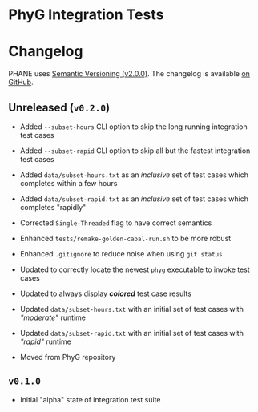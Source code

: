 PhyG Integration Tests
=======================

# Changelog

PHANE uses [Semantic Versioning (v2.0.0)][SemVer-URI].
The changelog is available [on GitHub][GitHub-Changelog].


## Unreleased (`v0.2.0`)

  * Added `--subset-hours` CLI option to skip the long running integration test cases

  * Added `--subset-rapid` CLI option to skip all but the fastest integration test cases

  * Added `data/subset-hours.txt` as an *inclusive* set of test cases which completes within a few hours

  * Added `data/subset-rapid.txt` as an *inclusive* set of test cases which completes "rapidly"

  * Corrected `Single-Threaded` flag to have correct semantics

  * Enhanced `tests/remake-golden-cabal-run.sh` to be more robust

  * Enhanced `.gitignore` to reduce noise when using `git status`

  * Updated to correctly locate the newest `phyg` executable to invoke test cases

  * Updated to always display ***colored*** test case results

  * Updated `data/subset-hours.txt` with an initial set of test cases with *"moderate"* runtime

  * Updated `data/subset-rapid.txt` with an initial set of test cases with *"rapid"* runtime

  * Moved from PhyG repository


## `v0.1.0`

  * Initial "alpha" state of integration test suite


[GitHub-Changelog]: https://github.com/AMNH/PhyG-Integration-Tests/Changelog.md
[SemVer-URI]: https://semver.org/spec/v2.0.0.html

